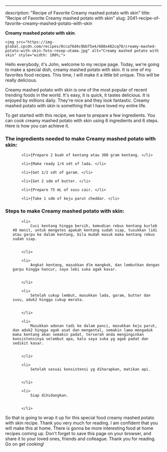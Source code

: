 ---
description: "Recipe of Favorite Creamy mashed potato with skin"
title: "Recipe of Favorite Creamy mashed potato with skin"
slug: 2041-recipe-of-favorite-creamy-mashed-potato-with-skin

<p>
	<strong>Creamy mashed potato with skin</strong>. 
	
</p>
<p>
	
	<img src="https://img-global.cpcdn.com/recipes/0cca76d4c9bb75e4/680x482cq70/creamy-mashed-potato-with-skin-foto-resep-utama.jpg" alt="Creamy mashed potato with skin" style="width: 100%;">
	
	
</p>
<p>
	Hello everybody, it's John, welcome to my recipe page. Today, we're going to make a special dish, creamy mashed potato with skin. It is one of my favorites food recipes. This time, I will make it a little bit unique. This will be really delicious.
</p>
	
<p>
	
</p>
<p>
	Creamy mashed potato with skin is one of the most popular of recent trending foods in the world. It's easy, it is quick, it tastes delicious. It is enjoyed by millions daily. They're nice and they look fantastic. Creamy mashed potato with skin is something that I have loved my entire life.
</p>

<p>
To get started with this recipe, we have to prepare a few ingredients. You can cook creamy mashed potato with skin using 6 ingredients and 6 steps. Here is how you can achieve it.
</p>

<h3>The ingredients needed to make Creamy mashed potato with skin:</h3>

<ol>
	
		<li>{Prepare 2 buah of kentang atau 300 gram kentang. </li>
	
		<li>{Make ready 1/4 sdt of lada. </li>
	
		<li>{Get 1/2 sdt of garam. </li>
	
		<li>{Get 2 sdm of butter. </li>
	
		<li>{Prepare 75 mL of susu cair. </li>
	
		<li>{Take 1 sdm of keju parut cheddar. </li>
	
</ol>
<p>
	
</p>

<h3>Steps to make Creamy mashed potato with skin:</h3>

<ol>
	
		<li>
			Cuci kentang hingga bersih, kemudian rebus kentang kurleb 40 menit, untuk mengetes apakah kentang sudah siap, tusukkan lidi atau garpu ke dalam kentang, bila mudah masuk maka kentang rebus sudah siap.
			
			
		</li>
	
		<li>
			Angkat kentang, masukkan dlm mangkok, dan lembutkan dengan garpu hingga hancur, saya lebi suka agak kasar.
			
			
		</li>
	
		<li>
			Setelah cukup lembut, masukkan lada, garam, butter dan susu, aduk2 hingga cukup merata.
			
			
		</li>
	
		<li>
			Masukkan adonan tadi ke dalam panci, masukkan keju parut, dan aduk2 hingga agak asat dan mengental, semakin lama mengaduk maka kentang akan semakin padat, terserah anda menginginkan konsistensinya selembut apa, kalo saya suka yg agak padat dan sedikit kasar.
			
			
		</li>
	
		<li>
			Setelah sesuai konsistensi yg diharapkan, matikan api.
			
			
		</li>
	
		<li>
			Siap dihidangkan.
			
			
		</li>
	
</ol>

<p>
	
</p>

<p>
	So that is going to wrap it up for this special food creamy mashed potato with skin recipe. Thank you very much for reading. I am confident that you will make this at home. There is gonna be more interesting food at home recipes coming up. Don't forget to save this page on your browser, and share it to your loved ones, friends and colleague. Thank you for reading. Go on get cooking!
</p>
